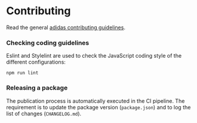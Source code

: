 # Contributing

Read the general [adidas contributing guidelines](https://github.com/adidas/adidas-contribution-guidelines/wiki/Contributing).

### Checking coding guidelines

Eslint and Stylelint are used to check the JavaScript coding style of the different configurations:

```
npm run lint
```

### Releasing a package

The publication process is automatically executed in the CI pipeline. The requirement is to update the package version (`package.json`) and to log the list of changes (`CHANGELOG.md`).
